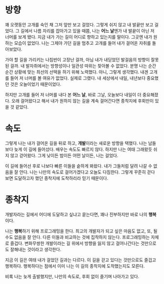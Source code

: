 # 방향

꽤 오랫동안 고개를 숙인 채 그저 앞만 보고 걸었다. 그렇게 쉬지 않고 내 발끝만 보고 걸었다. 그 길에서 나름 자리를 잡아가고 있을 때쯤, 나는 **어느 날**엔가 내 발끝이 아닌 저 너머를 보게 됐다. 지금 내가 가는 길이 어디로 향하고 있는지를 말이다. 그곳엔 내가 원하는 모습이 없었다. 나는 그제야 가던 길을 멈추고 고개를 들어 내가 걸어온 자취를 돌아보았다.

가야 할 길을 가리키는 나침반이 고장난 걸까, 아님 내가 내딛었던 발걸음의 방향이 잘못된 걸까. 내 발자취에서는 방향성이나 일관성 따위는 찾아볼 수 없었다. 분명 나는 순간순간 상황에 맞는 최선의 선택을 하기 위해 노력했다. 아니, 그렇게 생각했다. 내겐 고개를 들어 저 너머를 볼 여유가 없었다. 실제로 그랬다. 내 세상에서 내일, 내년보다 중요했던 것은 오늘이었기 때문이었다.

하지만 고개를 들어 저 너머를 내다 본 **어느 날**, 바로 그날, 오늘보다 내일이 더 중요해졌다. 오래 걸어왔다고 해서 내가 원하지 않는 길을 계속 걸어간다면 종착지에 후회만이 있을 것 같았다.

# 속도

그렇게 나는 내가 걸어온 길을 뒤로 하고, **개발**이라는 새로운 방향을 택했다. 나는 남들보다 늦게 이 길에 들어섰다. 배우는 속도도 빠르지 않다. 하지만 나는 여태 그래왔듯 쉬지 않고 걷어왔다. 그게 낮이든 밤이든 어떤 날이든, 나는 걸었다.

이 길에 들어선 후로 나보다 빠른 이들을 숱하게 봐왔다. 내가 그들처럼 달려 나갈 수 없음을 잘 안다. 나는 나만의 속도로 걸어가겠다고 오늘도 다짐한다. 그렇게 꾸준히 걷다 보면 도달하고자 했던 종착지에 도착하리라 믿기 때문이다.

# 종착지

개발자라는 길에서 어디에 도달하고 싶냐고 묻는다면, 꽤나 진부하지만 바로 나의 **행복**이다.

나는 **행복**하기 위해 프로그래밍을 한다. 최고의 개발자가 되고 싶은 마음도 없고, 또, 될 수도 없음을 잘 안다. 다른 이들과 비교하는 것에 집착하지 않는다. 프로그래밍하는 자체로 즐겁다. 변화무쌍한 개발이라는 길 위에서 방향을 잃지 않고 걸어나간다는 것만으로도 잘해내는 것이라고 생각한다.

지금 이 길은 여태 내가 걸었던 길과는 다르다. 이 길을 걷고 있다는 것만으로도 즐겁고 행복하다. 행복하다는 점에서 이미 나는 이 길의 종착지에 도착했는지도 모른다.

비록 나는 늦게 출발했지만, 나만의 속도로, 후회 없이 즐기며 나아가고 있다.
